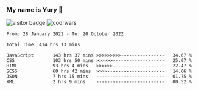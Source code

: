 ### My name is Yury 👋 
![visitor badge](https://visitor-badge.glitch.me/badge?page_id=litury.visitor-badge&left_text=My%20Page%20Visitors)  ![codrwars](https://www.codewars.com/users/litury/badges/micro) 


<!--START_SECTION:waka-->

```text
From: 28 January 2022 - To: 20 October 2022

Total Time: 414 hrs 13 mins

JavaScript       143 hrs 37 mins >>>>>>>>>----------------   34.67 %
CSS              103 hrs 50 mins >>>>>>-------------------   25.07 %
HTML             93 hrs 4 mins   >>>>>>-------------------   22.47 %
SCSS             60 hrs 42 mins  >>>>---------------------   14.66 %
JSON             7 hrs 15 mins   -------------------------   01.75 %
XML              2 hrs 9 mins    -------------------------   00.52 %
```

<!--END_SECTION:waka-->

